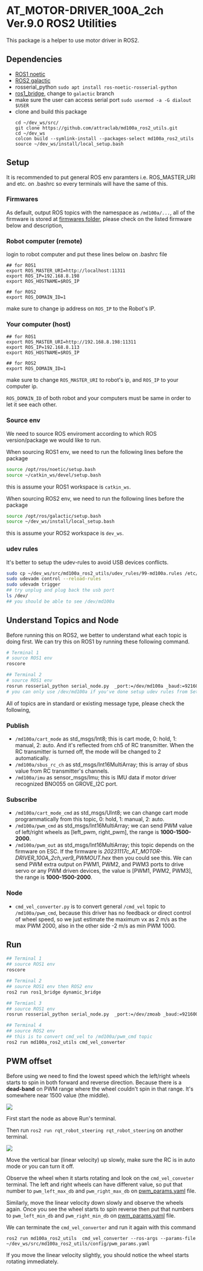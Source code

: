 # AT_MOTOR-DRIVER_100A_2ch Ver.9.0 ROS2 Utilities

This package is a helper to use motor driver in ROS2.

## Dependencies

- [ROS1 noetic](http://wiki.ros.org/noetic/Installation/Ubuntu)
- [ROS2 galactic](https://docs.ros.org/en/galactic/Installation/Ubuntu-Install-Debians.html)
- rosserial_python `sudo apt install ros-noetic-rosserial-python`
- [ros1_bridge](https://github.com/ros2/ros1_bridge), change to `galactic` branch
- make sure the user can access serial port `sudo usermod -a -G dialout $USER`
- clone and build this package
	```
	cd ~/dev_ws/src/
	git clone https://github.com/attraclab/md100a_ros2_utils.git
	cd ~/dev_ws
	colcon build --symlink-install --packages-select md100a_ros2_utils
	source ~/dev_ws/install/local_setup.bash
	```

## Setup

It is recommended to put general ROS env paramters i.e. ROS_MASTER_URI and etc. on .bashrc so every terminals will have the same of this.

### Firmwares

As default, output ROS topics with the namespace as `/md100a/...`, all of the firmware is stored at [firmwares folder](./firmwares), please check on the listed firmware below and description,

### Robot computer (remote)

login to robot computer and put these lines below on .bashrc file

```
## for ROS1
export ROS_MASTER_URI=http://localhost:11311
export ROS_IP=192.168.8.198
export ROS_HOSTNAME=$ROS_IP

## for ROS2
export ROS_DOMAIN_ID=1
```

make sure to change ip address on `ROS_IP` to the Robot's IP.

### Your computer (host)
```
## for ROS1
export ROS_MASTER_URI=http://192.168.8.198:11311
export ROS_IP=192.168.8.113
export ROS_HOSTNAME=$ROS_IP

## for ROS2
export ROS_DOMAIN_ID=1
```

make sure to change `ROS_MASTER_URI` to robot's ip, and `ROS_IP` to your computer ip.

`ROS_DOMAIN_ID` of both robot and your computers must be same in order to let it see each other.

### Source env

We need to source ROS enviroment according to which ROS version/package we would like to run.

When sourcing ROS1 env, we need to run the following lines before the package
```sh
source /opt/ros/noetic/setup.bash
source ~/catkin_ws/devel/setup.bash
```
this is assume your ROS1 workspace is `catkin_ws`.

When sourcing ROS2 env, we need to run the following lines before the package
```sh
source /opt/ros/galactic/setup.bash
source ~/dev_ws/install/local_setup.bash
```
this is assume your ROS2 workspace is `dev_ws`.

### udev rules

It's better to setup the udev-rules to avoid USB devices conflicts.

```sh
sudo cp ~/dev_ws/src/md100a_ros2_utils/udev_rules/99-md100a.rules /etc/udev/rules.d/
sudo udevadm control --reload-rules
sudo udevadm trigger
## try unplug and plug back the usb port
ls /dev/
## you should be able to see /dev/md100a
```

## Understand Topics and Node

Before running this on ROS2, we better to understand what each topic is doing first. We can try this on ROS1 by running these following command.

```sh
# Terminal 1
# source ROS1 env
roscore

## Terminal 2
# source ROS1 env
rosrun rosserial_python serial_node.py  _port:=/dev/md100a _baud:=921600
# you can only use /dev/md100a if you've done setup udev rules from Setup step above. 
```

All of topics are in standard or existing message type, please check the following,

### Publish

- `/md100a/cart_mode` as std_msgs/Int8; this is cart mode, 0: hold, 1: manual, 2: auto. And it's reflected from ch5 of RC transmitter. When the RC transmitter is turned off, the mode will be changed to 2 automatically.
- `/md100a/sbus_rc_ch` as std_msgs/Int16MultiArray; this is array of sbus value from RC transmitter's channels.
- `/md100a/imu` as sensor_msgs/Imu; this is IMU data if motor driver recognized BNO055 on GROVE_I2C port.


### Subscribe

- `/md100a/cart_mode_cmd` as std_msgs/UInt8; we can change cart mode programmatically from this topic, 0: hold, 1: manual, 2: auto.
- `/md100a/pwm_cmd` as std_msgs/Int16MultiArray;  we can send PWM value of left/right wheels as [left_pwm, right_pwm], the range is **1000-1500-2000**.
- `/md100a/pwm_out` as std_msgs/Int16MultiArray; this topic depends on the firmware on ESC. If the firmware is *20231117c_AT_MOTOR-DRIVER_100A_2ch_ver9_PWMOUT.hex* then you could see this. We can send PWM extra output on PWM1, PWM2, and PWM3 ports to drive servo or any PWM driven devices, the value is [PWM1, PWM2, PWM3], the range is **1000-1500-2000**.

### Node

- `cmd_vel_converter.py` is to convert general `/cmd_vel` topic to `/md100a/pwm_cmd`, because this driver has no feedback or direct control of wheel speed, so we just estimate the maximum vx as 2 m/s as the max PWM 2000, also in the other side -2 m/s as min PWM 1000.

## Run

```sh
## Terminal 1
## source ROS1 env
roscore

## Terminal 2
## source ROS1 env then ROS2 env
ros2 run ros1_bridge dynamic_bridge

## Termianl 3
## source ROS1 env
rosrun rosserial_python serial_node.py  _port:=/dev/zmoab _baud:=921600

## Terminal 4
## source ROS2 env
## this is to convert cmd_vel to /md100a/pwm_cmd topic
ros2 run md100a_ros2_utils cmd_vel_converter
``` 

## PWM offset

Before using we need to find the lowest speed which the left/right wheels starts to spin in both forward and reverse direction. Because there is a **dead-band** on PWM range where the wheel couldn't spin in that range. It's somewhere near 1500 value (the middle).

![](images/deadband.png)


First start the node as above Run's terminal.

Then run `ros2 run rqt_robot_steering rqt_robot_steering` on another terminal.

![](images/rqt_robot_steering.png)

Move the vertical bar (linear velocity) up slowly, make sure the RC is in auto mode or you can turn it off.

Observe the wheel when it starts rotating and look on the `cmd_vel_conveter` terminal. The left and right wheels can have different value, so put that number to `pwm_left_max_db` and `pwm_right_max_db` on [pwm_params.yaml](./config/pwm_params.yaml) file.

Similarly, move the linear velocity down slowly and observe the wheels again. Once you see the wheel starts to spin reverse then put that numbers to `pwm_left_min_db` and `pwm_right_min_db` on [pwm_params.yaml](./config/pwm_params.yaml)  file.

We can terminate the `cmd_vel_converter` and run it again with this command 

`ros2 run md100a_ros2_utils  cmd_vel_converter --ros-args --params-file ~/dev_ws/src/md100a_ros2_utils/config/pwm_params.yaml`

If you move the linear velocity slightly, you should notice the wheel starts rotating immediately.

